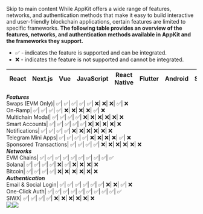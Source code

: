 Skip to main content
While AppKit offers a wide range of features, networks, and authentication methods that make it easy to build interactive and user-friendly blockchain applications, certain features are limited to specific frameworks.
**The following table provides an overview of the features, networks, and authentication methods available in AppKit and the frameworks they support.**
  * ✅ - indicates the feature is supported and can be integrated.
  * ❌ - indicates the feature is not supported and cannot be integrated.

React| Next.js| Vue| JavaScript| React Native| Flutter| Android| Swift| Unity (Web)| Unity (Native)  
---|---|---|---|---|---|---|---|---|---  
_**Features**_  
Swaps (EVM Only)| ✅| ✅| ✅| ✅| ✅| ❌| ❌| ❌| ✅| ❌  
On-Ramp| ✅| ✅| ✅| ✅| ❌| ❌| ❌| ❌| ✅| ❌  
Multichain Modal| ✅| ✅| ✅| ✅| ❌| ❌| ❌| ❌| ❌| ❌  
Smart Accounts| ✅| ✅| ✅| ✅| ✅| ❌| ❌| ❌| ❌| ❌  
Notifications| ✅| ✅| ✅| ✅| ❌| ❌| ❌| ❌| ❌| ❌  
Telegram Mini Apps| ✅| ✅| ✅| ✅| ❌| ❌| ❌| ❌| ✅| ❌  
Sponsored Transactions| ✅| ✅| ✅| ✅| ❌| ❌| ❌| ❌| ❌| ❌  
 _**Networks**_  
EVM Chains| ✅| ✅| ✅| ✅| ✅| ✅| ✅| ✅| ✅| ✅  
Solana| ✅| ✅| ✅| ✅| ❌| ✅| ❌| ❌| ❌| ❌  
Bitcoin| ✅| ✅| ✅| ✅| ❌| ❌| ❌| ❌| ❌| ❌  
 _**Authentication**_  
Email & Social Login| ✅| ✅| ✅| ✅| ✅| ✅| ❌| ❌| ✅| ❌  
One-Click Auth| ✅| ✅| ✅| ✅| ✅| ✅| ✅| ✅| ✅| ✅  
SIWX| ✅| ✅| ✅| ✅| ❌| ❌| ❌| ❌| ❌| ❌  
![](https://t.co/1/i/adsct?bci=4&dv=America%2FToronto%26en-US%26Google%20Inc.%26MacIntel%26255%261080%26600%266%2624%261080%26600%260%26na&eci=3&event=%7B%7D&event_id=ff5d6981-10e3-48ff-98f6-a8e60110193c&integration=gtm&p_id=Twitter&p_user_id=0&pl_id=16af653e-4535-4d67-9aaa-e3e2cfa40436&tw_document_href=https%3A%2F%2Fdocs.reown.com%2Fappkit%2Ffeatures&tw_iframe_status=0&txn_id=oo02q&type=javascript&version=2.3.31)![](https://analytics.twitter.com/1/i/adsct?bci=4&dv=America%2FToronto%26en-US%26Google%20Inc.%26MacIntel%26255%261080%26600%266%2624%261080%26600%260%26na&eci=3&event=%7B%7D&event_id=ff5d6981-10e3-48ff-98f6-a8e60110193c&integration=gtm&p_id=Twitter&p_user_id=0&pl_id=16af653e-4535-4d67-9aaa-e3e2cfa40436&tw_document_href=https%3A%2F%2Fdocs.reown.com%2Fappkit%2Ffeatures&tw_iframe_status=0&txn_id=oo02q&type=javascript&version=2.3.31)
